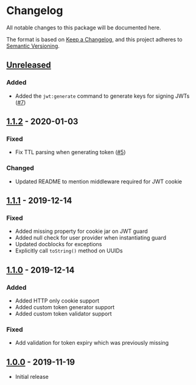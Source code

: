 # Changelog

All notable changes to this package will be documented here.

The format is based on [Keep a Changelog](https://keepachangelog.com/en/1.0.0/),
and this project adheres to [Semantic Versioning](https://semver.org/spec/v2.0.0.html).

## [Unreleased]
### Added
- Added the `jwt:generate` command to generate keys for signing JWTs ([#7])

## [1.1.2] - 2020-01-03
### Fixed
- Fix TTL parsing when generating token ([#5])
### Changed
- Updated README to mention middleware required for JWT cookie

## [1.1.1] - 2019-12-14
### Fixed
- Added missing property for cookie jar on JWT guard
- Added null check for user provider when instantiating guard
- Updated docblocks for exceptions
- Explicitly call `toString()` method on UUIDs

## [1.1.0] - 2019-12-14
### Added
- Added HTTP only cookie support
- Added custom token generator support
- Added custom token validator support

### Fixed
- Add validation for token expiry which was previously missing

## [1.0.0] - 2019-11-19
- Initial release

[Unreleased]: https://github.com/sprocketbox/laravel-jwt/compare/v1.1.1...develop
[1.1.2]: https://github.com/sprocketbox/laravel-jwt/compare/v1.1.1...v1.1.2
[1.1.1]: https://github.com/sprocketbox/laravel-jwt/compare/v1.1.0...v1.1.1
[1.1.0]: https://github.com/sprocketbox/laravel-jwt/compare/v1.0...v1.1.0
[1.0.0]: https://github.com/sprocketbox/laravel-jwt/releases/tag/v1.0
[#5]: https://github.com/sprocketbox/laravel-jwt/pull/5
[#7]: https://github.com/sprocketbox/laravel-jwt/issues/7